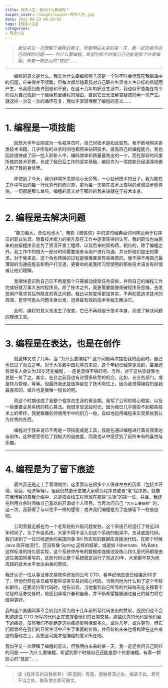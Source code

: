 ```yaml
---
title: 程序人生：我为什么要编程？
swiper_cover: /images/swiper/程序人生.jpg
date: 2021-08-23 00:29:02
tags: [程序人生]
categories:
- 程序人生
---
```




> *我似乎又一次理解了编程的意义，但我明白未来的某一天，我一定还会问自己同样的问题 —— 为什么要编程，希望到那个时候自己还能是那个热爱编程，有着一颗匠心的“技匠”…...*


-------

&emsp;&emsp;编程的意义是什么，我又为什么要编程呢？这是一个时不时会浮现在我脑海中的问题，它来得并不频繁，但每次都伴随着我对自己职业生涯或人生自标的质疑而产生，令我感到些许困惑和不安。在这十几年的职业生涯中，我也似乎总能在每个阶段为自己找到一个继续热爱编程的理由，直到它已无法解笞疑惑的再一次产生。就这样一次又一次的循环在复，我似乎渐渐埋解了编程的意义……


-----


# 1. 编程是一项技能

&emsp;&emsp;回想大学毕业刚成为一名程序员时，自己对技术是如此狂热，我不断地购买各类技术书籍，几乎所有的业余时间也都用来钻研技术，提高目己的编程能力。我也因此很快成了同一批入职新人中，编码效率和质量最突出的一个。而在那段时间里所做的技术积累，也成了我日后工作的坚实基础，编程作为一项技能已经深深地嵌入到了我的身体里。

&emsp;&emsp;即使到了今天，我仍非常怀念那段心无旁骛，一心钻研技术的日子。我为能在工作中写出的每一行优秀代码而兴奋，更为每一天能在技术上取得的点滴进步而喜悦，一切都是那么单纯，编程的意义对于那时的我来说就在于技术本身。


-----


# 2. 编程是去解决问题

&emsp;&emsp;“能力越大，责任也也大”，电影《蜘蛛侠》中的这句经典台词同样适用于程序员的职业生涯。随着技术能力的提升及在工作中逐渐获得的认可，我的职位也由原来的初级程序员变为了资深开发工程师，以及后来的架构师。相应的，除了编程之外，我工作中的很大一部分时间需要用来与用户进行沟通，并分析他们提出的需求。对于我来说，这个角色转换的过程是艰难甚至有些痛苦的。我不得不用自己最薄弱的沟通技能去和用户打交道，更要命的是我所习惯使用的那些技术语言有时很难让他们理解。

&emsp;&emsp;我很快意识到自己已不再是那个只需被动接受任务安排，并将自己的编程工作完成好就万事大吉的程序员。除了技术之外，我更需要能够突破程序员思维，去发现用户需求背后所隐含的真正问题。我比以前变得更加务实，不再刻意追求技术的高深，足尽可能从问题本身出发，选择最有效的技术手段去解决它。

&emsp;&emsp;此时，编程的意义也发生了改变，它已不再局限于技术本身，而成了解决问题的理想工具。


-----


# 3. 编程是在表达，也是在创作

&emsp;&emsp;就这样又过了几年，当 “为什么要编程?” 这个问题再次摆在我的面前时，自己也已过了而立之年。对于大多数中国程序员来说，这个年纪已经算是高龄，甚至还有很多人会认为30岁还在编程，一定是混得不够好吧。当然，对于这些质疑我也总是一笑了之。其实，在此之前我也有过很多转型的机会，比如，去业务部门，或是转为管理，等等。但最终我还是选择留在了技术岗位上，因为我觉得编程仍是我最喜欢的，或许也是我唯一擅长的吧。

&emsp;&emsp;而这个时期也成了我整个程序员生涯的黄金期，我写了公司的核心框架，以及一些重要业务系统的核心算法。我很享受这段时光，因为我已几乎感受不到那些技术上的牵绊，我更像雕刻师使用手中的刻刀一般，自如地运用编程来实现那些我认为优秀的东西。

&emsp;&emsp;编程对于我来说已不再是一项技能或是工具，我是在通过编程进行着自我表达与创作，这种感受带给了我极大的自由度，而我也从中感受到了前所未有的喜悦与乐趣。

-----


# 4. 编程是为了留下痕迹

&emsp;&emsp;最终我还是走上了管理岗位，这里面存在很多个人很难左右的因素（包括大环境、家庭、经济等等）。但我仍然更乐意被大家称为程序员或者“老”程序员，就像在我博客的自我介绍中，总是把全栈工程师放在那些“头衔”的第一位，并且，我还在利用业余时间做自己喜欢的开源或个人项目。当再次问自己 `“为什么要编程”` 时，这一次，我获得了与以往不一样的感悟：或许我们编程是为了能够留下一些痕迹吧。

&emsp;&emsp;公司里最近都在为一个老系统的升级问题发愁。这个系统已经运行了将近20年时间了，为了升级系统，大家不得不深入到这个系统的梃采中，去读底层代码。我们读到了一位已经退休的美国同事 Bill 所实现的数据库连接池代码。在那个时候 Java 刚开始流行，还没有像 Spring 这样的框架，或是如 Hibernate、MyBatis 这样标准的持久层实现，这个系统中所有的数据库连接池及核心持久层代码都是由这位美国同事写的，这些代码让整个系统稳定运行了将近20年，大家都不禁为他高超的技术水平发出由衷的赞叹。

我还认识一位从事证券交易软件研发的公司 CTO，看年纪他应该已经接近50岁了，但他仍然在亲自编写那些证券交易的核心代码。当我问他为什么到了这个年龄和职位，还要坚持写代码时，他告诉我，当他看到自己所写的代码每天在支撑着千亿级的证券交易时，他感到非常兴奋和自豪，并不断希望能够通过自己的努力将它做得更好。

我的这个美国同事不会听到大家为他十几年前所写代码发出的赞叹，股民们也不会知道这位 CTO 所写的代码正在支撑着他们的日常交易。那些优秀的代码是他们留下的痕迹，虽然我们不能确定这些痕迹能够保留多久，或许几年，或许更短，但它们都曾经在我们的日常生活中产生了重要的价值，并且新的未来也将构建在这些痕迹的基础之上，我想这可能才是编程的意义所在吧。

我似乎又一次理解了编程的意义，但我明白未来的某一天，我一定还会问自己同样的问题 —— 为什么要编程，希望到那个时候自己还能是那个热爱编程，有着一颗匠心的“技匠”…...


------

> 读《程序员的自我修养》（陈逸鹤）有感，感触至深之处，摘录于此，若有不当之处，联系博主即可删文。